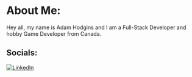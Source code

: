# About Me:
Hey all, my name is Adam Hodgins and I am a Full-Stack Developer and hobby Game Developer from Canada.


## Socials:
[![LinkedIn](https://img.shields.io/badge/LinkedIn-%230077B5.svg?logo=linkedin&logoColor=white)](https://linkedin.com/in/adamhodgins) 


